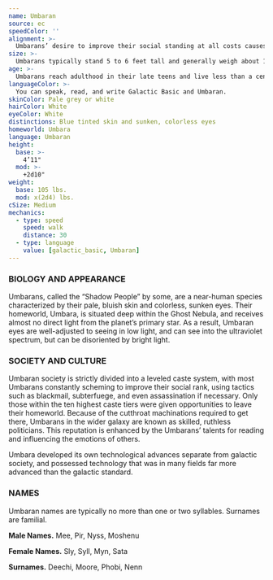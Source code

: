 ```yaml
---
name: Umbaran
source: ec
speedColor: ''
alignment: >-
  Umbarans’ desire to improve their social standing at all costs causes them to tend towards chaos, though there are exceptions
size: >-
  Umbarans typically stand 5 to 6 feet tall and generally weigh about 140 lbs. Regardless of your position in that range, your size is Medium.
age: >-
  Umbarans reach adulthood in their late teens and live less than a century.
languageColor: >-
  You can speak, read, and write Galactic Basic and Umbaran. 
skinColor: Pale grey or white
hairColor: White
eyeColor: White
distinctions: Blue tinted skin and sunken, colorless eyes
homeworld: Umbara
language: Umbaran
height:
  base: >-
    4’11"
  mod: >-
    +2d10"
weight:
  base: 105 lbs.
  mod: x(2d4) lbs.
cSize: Medium
mechanics:
  - type: speed
    speed: walk
    distance: 30
  - type: language
    value: [galactic_basic, Umbaran]
---
```

### BIOLOGY AND APPEARANCE
Umbarans, called the “Shadow People” by some, are a near-human species characterized by their pale, bluish skin and colorless, sunken eyes. Their homeworld, Umbara, is situated deep within the Ghost Nebula, and receives almost no direct light from the planet’s primary star. As a result, Umbaran eyes are well-adjusted to seeing in low light, and can see into the ultraviolet spectrum, but can be disoriented by bright light.

### SOCIETY AND CULTURE
Umbaran society is strictly divided into a leveled caste system, with most Umbarans constantly scheming to improve their social rank, using tactics such as blackmail, subterfuege, and even assassination if necessary. Only those within the ten highest caste tiers were given opportunities to leave their homeworld. Because of the cutthroat machinations required to get there, Umbarans in the wider galaxy are known as skilled, ruthless politicians. This reputation is enhanced by the Umbarans’ talents for reading and influencing the emotions of others.

Umbara developed its own technological advances separate from galactic society, and possessed technology that was in many fields far more advanced than the galactic standard.

### NAMES
Umbaran names are typically no more than one or two syllables. Surnames are familial.

__Male Names.__ Mee, Pir, Nyss, Moshenu

__Female Names.__ Sly, Syll, Myn, Sata

__Surnames.__ Deechi, Moore, Phobi, Nenn



    
